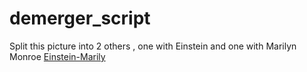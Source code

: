 # demerger_script
Split this picture into 2 others , one with Einstein and one with Marilyn Monroe
[Einstein-Marily](Einstein-Marilyn.png)
